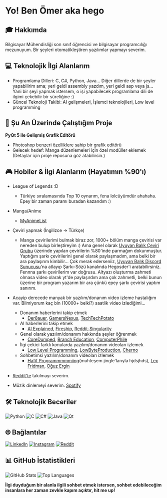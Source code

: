 # Yo! Ben Ömer aka hego

## 🎓 Hakkımda
Bilgisayar Mühendisliği son sınıf öğrencisi ve bilgisayar programcılığı mezunuyum. Bir şeyleri otomatikleştiren yazılımlar yapmayı severim.

## 💻 Teknolojik İlgi Alanlarım
- Programlama Dilleri: C, C#, Python, Java... Diğer dillerde de bir şeyler yapabilirim ama; yeri geldi assembly yazdım, yeri geldi asp veya js... Yani bir şeyi yapmak istersem, o işi yapabilecek programlama dili de ilgimi çekebilir bir süreliğine :)
- Güncel Teknoloji Takibi: AI gelişmeleri, İşlemci teknolojileri, Low level programming

## 🚀 Şu An Üzerinde Çalıştığım Proje
**PyQt 5 ile Gelişmiş Grafik Editörü** 
- Photoshop benzeri özelliklere sahip bir grafik editörü
- Gelecek hedef: Manga düzenlemeleri için özel modüller eklemek (Detaylar için proje reposuna göz atabilirsin.)

## 🎮 Hobiler & İlgi Alanlarım (Hayatımın %90'ı)
- League of Legends :D 
  - Türkiye sıralamasında Top 10 oynarım, fena lolcüyümdür ahahaha. Epey bir zaman paramı buradan kazandım :)
- Manga/Anime
  - [MyAnimeList](https://myanimelist.net/animelist/hegosder)
- Çeviri yapmak (İngilizce -> Türkçe)
  - Manga çevirilerimi bulmak biraz zor, 1000+ bölüm manga çevirisi var nereden bulup birleştireyim :) Ama genel olarak [Uyuyan Balık Çeviri Grubu](https://manga-tr.com/fansub-uyuyan-balik-ceviri-grubu.html) üzerinde yapılan çevirilerin %80'inde parmağım dokunmuştur.
  Yaptığım şarkı çevirilerini genel olarak paylaşmadım, ama belki bir ara paylaşırım kimbilir... Çok merak ederseniiz, [Uyuyan Balık Discord Sunucusu](https://discord.gg/HEHG2QJ)'na atlayıp Şarkı-Sözü kanalında Hegosder'i aratabilirsiniz. Fennna şarkı çevirilerim var doğrusu. Altyazı oluşturma zahmeti olmasa video olarak yt'de paylaşırdım ama çok zahmetli, belki bunun üzerine bir program yazarım bir ara çünkü epey şarkı çevirisi yaptım sanırım.
  
- Acayip derecede manyak bir yazılım/donanım video izleme hastalığım var. Bilmiyorum kaç bin (10000+ belki?) saatlik video izlediğimi...
  - Donanım haberlerini takip etmek
    - [Der8auer](https://www.youtube.com/@der8auer-en), [GamersNexus](https://www.youtube.com/@GamersNexus), [TechTechPotato](https://www.youtube.com/@TechTechPotato)
  - AI haberlerini takip etmek
    - [AI Explained](https://www.youtube.com/@aiexplained-official), [Fireship](https://www.youtube.com/@Fireship), [Reddit-Singularity](https://www.reddit.com/r/singularity/)
  - Genel olarak yazılım/donanım hakkında şeyler öğrenmek
    - [CoreDumped](https://www.youtube.com/@CoreDumpped), [Branch Education](https://www.youtube.com/@BranchEducation), [ComputerPhile](https://www.youtube.com/@Computerphile)
  - İlgi çekici farklı konularda yazılım/donanım videoları izlemek
    - [Low Level Programming](https://www.youtube.com/@LowLevelTV), [LowByteProduction](https://www.youtube.com/@LowByteProductions), [Cherno](https://www.youtube.com/@TheCherno)
  - Sohbetimsi yazılım/donanım videoları izlemek
    - [Hafif Programmmmmiing](https://www.youtube.com/@hafifprogramming)(muhteşem jingle'larıyla hjdsjhds), [Lex Fridman](https://www.youtube.com/c/lexfridman), [Oğuz Ergin](https://www.youtube.com/@oguz_ergin)

- [Reddit'te](https://reddit-user-analyser.netlify.app/#hegosder) takılmayı severim. 
 
- Müzik dinlemeyi severim. [Spotify](https://open.spotify.com/user/hegosder)

## 🛠️ Teknolojik Beceriler
![Python](https://img.shields.io/badge/-Python-black?style=flat-square&logo=Python)
![C](https://img.shields.io/badge/-C-black?style=flat-square&logo=C)
![C#](https://img.shields.io/badge/-CSharp-black?style=flat-square&logo=csharp)
![Java](https://img.shields.io/badge/-Java-black?style=flat-square&logo=java)
![Qt](https://img.shields.io/badge/-Qt-black?style=flat-square&logo=qt)

## 🌐 Bağlantılar
[![LinkedIn](https://img.shields.io/badge/-LinkedIn-black?style=flat-square&logo=linkedin)](https://www.linkedin.com/in/%C3%B6mer-demirkol-140081270/)
[![Instagram](https://img.shields.io/badge/-Instagram-black?style=flat-square&logo=instagram)](https://www.instagram.com/hegosder/)
[![Reddit](https://img.shields.io/badge/-Reddit-black?style=flat-square&logo=reddit)](https://www.reddit.com/user/hegosder/)

## 📊 GitHub İstatistikleri
![GitHub Stats](https://github-readme-stats.vercel.app/api?username=itshego&show_icons=true&theme=radical)
![Top Languages](https://github-readme-stats.vercel.app/api/top-langs/?username=itshego&layout=compact&theme=radical)

**İlgi duyduğum bir alanla ilgili sohbet etmek istersen, sohbet edebileceğim insanlara her zaman zevkle kapım açıktır, hit me up!**
